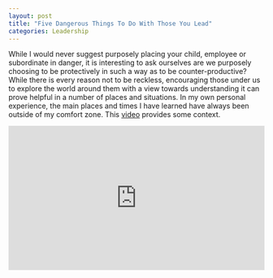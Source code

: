 ```yaml
---
layout: post
title: "Five Dangerous Things To Do With Those You Lead"
categories: Leadership
---
```


While I would never suggest purposely placing your child, employee or subordinate in danger, it is interesting to ask ourselves are we purposely choosing to be protectively in such a way as to be counter-productive? While there is every reason not to be reckless, encouraging those under us to explore the world around them with a view towards understanding it can prove helpful in a number of places and situations. In my own personal experience, the main places and times I have learned have always been outside of my comfort zone. This [video](https://www.ted.com/talks/gever_tulley_on_5_dangerous_things_for_kids?utm_campaign=tedspread&utm_medium=referral&utm_source=tedcomshare) provides some context. 

<div style="max-width:854px"><div style="position:relative;height:0;padding-bottom:56.25%"><iframe src="https://embed.ted.com/talks/gever_tulley_on_5_dangerous_things_for_kids" width="854" height="480" style="position:absolute;left:0;top:0;width:100%;height:100%" frameborder="0" scrolling="no" allowfullscreen></iframe></div></div>
